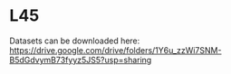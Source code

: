 # L45

Datasets can be downloaded here: https://drive.google.com/drive/folders/1Y6u_zzWi7SNM-B5dGdvymB73fyyz5JS5?usp=sharing

